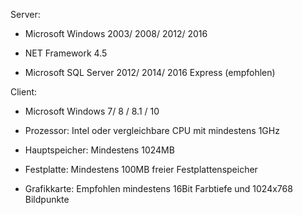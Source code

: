 
Server:

-    Microsoft Windows 2003/ 2008/ 2012/ 2016

-    NET Framework 4.5

-    Microsoft SQL Server 2012/ 2014/ 2016 Express (empfohlen)

Client:

 -   Microsoft Windows 7/ 8 / 8.1 / 10

 -   Prozessor: Intel oder vergleichbare CPU mit mindestens 1GHz

 -   Hauptspeicher: Mindestens 1024MB 

 -   Festplatte: Mindestens 100MB freier Festplattenspeicher

 -   Grafikkarte: Empfohlen mindestens 16Bit Farbtiefe und 1024x768 Bildpunkte


